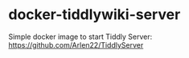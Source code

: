 # docker-tiddlywiki-server
Simple docker image to start Tiddly Server: https://github.com/Arlen22/TiddlyServer
